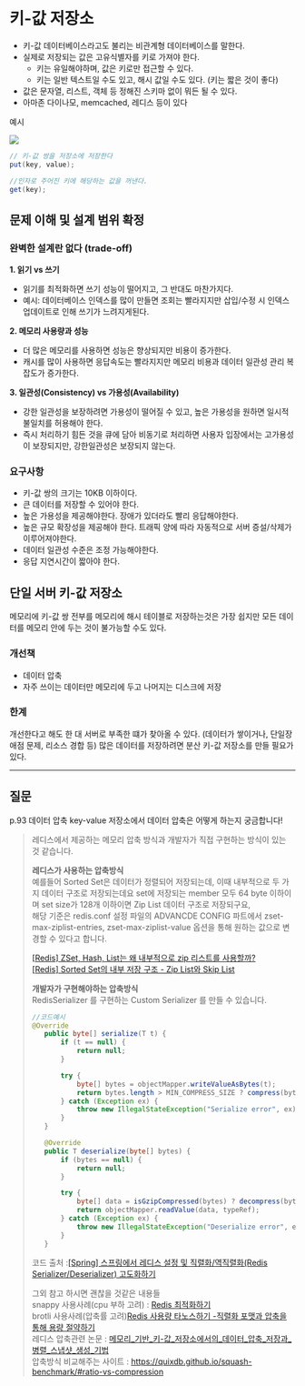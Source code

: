 # 키-값 저장소
- 키-값 데이터베이스라고도 불리는 비관계형 데이터베이스를 말한다.
- 실제로 저장되는 값은 고유식별자를 키로 가져야 한다.
    - 키는 유일해야하며, 값은 키로만 접근할 수 있다.
    - 키는 일반 텍스트일 수도 있고, 해시 값일 수도 있다. (키는 짧은 것이 좋다)
- 값은 문자열, 리스트, 객체 등 정해진 스키마 없이 뭐든 될 수 있다.
- 아마존 다이나모, memcached, 레디스 등이 있다

예시

![](image/key-value-example.png)
```java
// 키-값 쌍을 저장소에 저장한다
put(key, value);

//인자로 주어진 키에 해당하는 값을 꺼낸다.
get(key);
```

## 문제 이해 및 설계 범위 확정

### 완벽한 설계란 없다 (trade-off)

**1. 읽기 vs 쓰기**
- 읽기를 최적화하면 쓰기 성능이 떨어지고, 그 반대도 마찬가지다.
- 예시: 데이터베이스 인덱스를 많이 만들면 조회는 빨라지지만 삽입/수정 시 인덱스 업데이트로 인해 쓰기가 느려지게된다.

**2. 메모리 사용량과 성능**
- 더 많은 메모리를 사용하면 성능은 향상되지만 비용이 증가한다.
- 캐시를 많이 사용하면 응답속도는 빨라지지만 메모리 비용과 데이터 일관성 관리 복잡도가 증가한다.

**3. 일관성(Consistency) vs 가용성(Availability)**
- 강한 일관성을 보장하려면 가용성이 떨어질 수 있고, 높은 가용성을 원하면 일시적 불일치를 허용해야 한다.
- 즉시 처리하기 힘든 것을 큐에 담아 비동기로 처리하면 사용자 입장에서는 고가용성이 보장되지만,  강한일관성은 보장되지 않는다.

### 요구사항
- 키-값 쌍의 크기는 10KB 이하이다.
- 큰 데이터를 저장할 수 있어야 한다.
- 높은 가용성을 제공해야한다. 장애가 있더라도 빨리 응답해야한다.
- 높은 규모 확장성을 제공해야 한다. 트래픽 양에 따라 자동적으로 서버 증설/삭제가 이루어져야한다.
- 데이터 일관성 수준은 조정 가능해야한다.
- 응답 지연시간이 짧아야 한다.

## 단일 서버 키-값 저장소
메모리에 키-값 쌍 전부를 메모리에 해시 테이블로 저장하는것은 가장 쉽지만 모든 데이터를 메모리 안에 두는 것이 불가능할 수도 있다.

### 개선책
- 데이터 압축
- 자주 쓰이는 데이터만 메모리에 두고 나머지는 디스크에 저장

### 한계
개선한다고 해도 한 대 서버로 부족한 떄가 찾아올 수 있다. (데이터가 쌓이거나, 단일장애점 문제, 리소스 경합 등)
많은 데이터를 저장하려면 분산 키-값 저장소를 만들 필요가 있다.

-----
## 질문
p.93 데이터 압축
key-value 저장소에서 데이터 압축은 어떻게 하는지 궁금합니다!

>레디스에서 제공하는 메모리 압축 방식과 개발자가 직접 구현하는 방식이 있는 것 같습니다. 
> 
> **레디스가 사용하는 압축방식** <br>
>예를들어 Sorted Set은 데이터가 정렬되어 저장되는데, 이때 내부적으로 두 가지 데이터 구조로 저장되는데요 set에 저장되는 member 모두 64 byte 이하이며 set size가 128개 이하이면 Zip List 데이터 구조로 저장되구요,<br>
해당 기준은 redis.conf 설정 파일의 ADVANCDE CONFIG 파트에서 zset-max-ziplist-entries, zset-max-ziplist-value 옵션을 통해 원하는 값으로 변경할 수 있다고 합니다. <br>
> 
> [[Redis] ZSet, Hash, List는 왜 내부적으로 zip 리스트를 사용할까?](https://bugoverdose.github.io/posts/85/) <br>
> [[Redis] Sorted Set의 내부 저장 구조 - Zip List와 Skip List](https://velog.io/@inhwa1025/Redis-Sorted-Set%EC%9D%98-%EB%82%B4%EB%B6%80-%EC%A0%80%EC%9E%A5-%EA%B5%AC%EC%A1%B0-Zip-List%EC%99%80-Skip-List)
> 
> **개발자가 구현해야하는 압축방식**<br>
> RedisSerializer 를 구현하는 Custom Serializer 를 만들 수 있습니다.
> ```java
> //코드예시
> @Override
>    public byte[] serialize(T t) {
>        if (t == null) {
>            return null;
>        }
>
>        try {
>            byte[] bytes = objectMapper.writeValueAsBytes(t);
>            return bytes.length > MIN_COMPRESS_SIZE ? compress(bytes) : bytes;
>        } catch (Exception ex) {
>            throw new IllegalStateException("Serialize error", ex);
>        }
>    }
>
>    @Override
>    public T deserialize(byte[] bytes) {
>        if (bytes == null) {
>            return null;
>        }
>
>        try {
>            byte[] data = isGzipCompressed(bytes) ? decompress(bytes) : bytes;
>            return objectMapper.readValue(data, typeRef);
>        } catch (Exception ex) {
>            throw new IllegalStateException("Deserialize error", ex);
>        }
>    }
>```
> 코드 출처 :[[Spring] 스프링에서 레디스 설정 및 직렬화/역직렬화(Redis Serializer/Deserializer) 고도화하기](https://mangkyu.tistory.com/411)<br>
> 
> 그외 참고 하시면 괜찮을 것같은 내용들 <br>
> snappy 사용사례(cpu 부하 고려) : [Redis 최적화하기](https://blog.ewq.kr/79) <br>
> brotli 사용사례(압축률 고려)[Redis 사용량 타노스하기 -직렬화 포맷과 압축을 통해 용량 절약하기](https://engineering.ab180.co/stories/thanos-redis) <br>
> 레디스 압축관련 논문 : [메모리_기반_키-값_저장소에서의_데이터_압축_저장과_병렬_스냅샷_생성_기법](
> https://delab.yonsei.ac.kr/assets/files/publication/domestic/journal/%EB%A9%94%EB%AA%A8%EB%A6%AC_%EA%B8%B0%EB%B0%98_%ED%82%A4-%EA%B0%92_%EC%A0%80%EC%9E%A5%EC%86%8C%EC%97%90%EC%84%9C%EC%9D%98_%EB%8D%B0%EC%9D%B4%ED%84%B0_%EC%95%95%EC%B6%95_%EC%A0%80%EC%9E%A5%EA%B3%BC_%EB%B3%91%EB%A0%AC_%EC%8A%A4%EB%83%85%EC%83%B7_%EC%83%9D%EC%84%B1_%EA%B8%B0%EB%B2%95.pdf)<br>
> 압축방식 비교해주는 사이트 : https://quixdb.github.io/squash-benchmark/#ratio-vs-compression
> 


